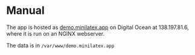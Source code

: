 # Manual

The app is hosted as [demo.minilatex.app](https://demo.minilatex.app)
on Digital Ocean at 138.197.81.6, where it is run on an NGINX webserver.

The data is in `/var/www/demo.minilatex.app`
